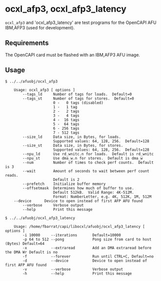 ocxl_afp3, ocxl_afp3_latency
============================

`ocxl_afp3` and 'ocxl_afp3_latency' are test programs for the OpenCAPI AFU IBM,AFP3 (used for
development).

Requirements
------------

The OpenCAPI card must be flashed with an IBM,AFP3 AFU image.

Usage
-----

    $ ../../afuobj/ocxl_afp3

```
    Usage: ocxl_afp3 [ options ]
        --tags_ld     Number of tags for loads.  Default=0
        --tags_st     Number of tags for stores.  Default=0
                      0 -   0 tags (disabled)
                      1 -   1 tag
                      2 -   2 tags
                      3 -   4 tags
                      4 -  16 tags
                      5 -  64 tags
                      6 - 256 tags
                      7 - 512 tags
        --size_ld     Data size, in Bytes, for loads.
                      Supported values: 64, 128, 256.  Default=128
        --size_st     Data size, in Bytes, for stores.
                      Supported values: 64, 128, 256.  Default=128
        --npu_ld      Use rd_wnitc.n for loads.  Default is rd_wnitc
        --npu_st      Use dma_w.n for stores.  Default is dma_w
        --num         Number of times to check perf counts.  Default is 3
        --wait        Amount of seconds to wait between perf count reads.
                      Default is 2
        --prefetch    Initialize buffer memory
        --offsetmask  Determines how much of buffer to use.
                      Default 512kB.  Valid Range: 4K-512M.
                      Format: NumberLetter, e.g. 4K, 512K, 1M, 512M
	--device      Device to open instead of first AFP AFU found
        --verbose     Verbose output
        --help        Print this message
```


    $ ../../afuobj/ocxl_afp3_latency
    
```
    Usage: /home/fbarrat/capi/libocxl/afuobj/ocxl_afp3_latency [ options ]
        -i 10000     --iterations       Default=10000
        -p 64 to 512 --pong             Pong size from card to host (Bytes) Default=64
        -x           --extraread        Add an DMA extraread before the DMA Wr Default is no
        -f           --forever          Run until CTRL+C, Default=no
        -d           --device           Device to open instead of first AFP AFU found
        -v           --verbose          Verbose output
        -h           --help             Print this message
```
